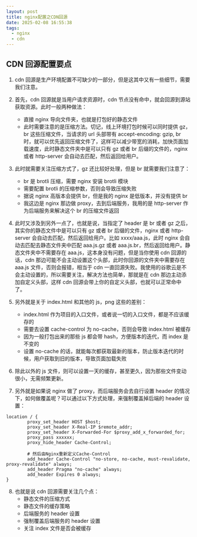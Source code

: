 ```yaml
---
layout: post
title: nginx配置之CDN回源
date: 2025-02-08 16:55:38
tags:
  - nginx
  - cdn
---
```


## CDN 回源配置要点

1. cdn 回源是生产环境配置不可缺少的一部分，但是这其中又有一些细节，需要我们注意。

2. 首先，cdn 回源就是当用户请求资源时，cdn 节点没有命中，就会回源到源站获取资源。此时一般两种做法：

   - 直接 nginx 导向文件夹，也就是打包好的静态文件
   - 此时需要注意的是压缩方法。切记，线上环境打包时候可以同时提供 gz，br 这些压缩文件，当请求的 url 头部带有 accept-encoding: gzip, br 时，就可以优先返回压缩文件了，这样可以减少带宽的消耗，加快页面加载速度，此时静态文件夹中是可以只有 gz 或者 br 后缀的文件的，nginx 或者 http-server 会自动去匹配，然后返回给用户。

3. 此时就需要关注压缩方式了，gz 还比较好处理，但是 br 就需要我们注意了：

   - br 是 brotli 压缩，需要 nginx 安装 brotli 模块
   - 需要配置 brotli 的压缩参数，否则会导致压缩失败
   - 据说 nginx 高版本会提供 br，但是我的 nginx 是低版本，并没有提供 br
   - 我这边是 nginx 那边做 proxy，去到后端服务，我用的是 http-server 作为后端服务来解决这个 br 的压缩文件返回

4. 此时又涉及到另外一点了，也就是说，当指定了 header 是 br 或者 gz 之后，其实你的静态文件中是可以只有 gz 或者 br 后缀的文件，nginx 或者 http-server 会自动去匹配，然后返回给用户。比如 xxxx/aaa.js，此时 nginx 会自动去匹配去静态文件夹中匹配 aaa.js.gz 或者 aaa.js.br，然后返回给用户。静态文件夹中不需要存在 aaa.js，这本身没有问题，但是当你使用 cdn 回源的话，cdn 那边可能不会主动设置这个头部，此时你回源的文件夹中需要存在 aaa.js 文件，否则会报错，相当于 cdn 一直回源失败。我使用的谷歌云是不会主动设置的，所以需要关注，解决方法也简单，那就是在 cdn 那边主动添加自定义头部，这样 cdn 回源会带上你的自定义头部，也就可以正常命中了。

5. 另外就是关于 index.html 和其他的 js，png 这些的差别：

   - index.html 作为项目的入口文件，或者说一切的入口文件，都是不应该缓存的
   - 需要去设置 cache-control 为 no-cache，否则会导致 index.html 被缓存
   - 因为一般打包出来的那些 js 都会带 hash，方便版本的迭代，而 index 是不变的
   - 设置 no-cache 的话，就能每次都获取最新的版本，防止版本迭代的时候，用户获取到旧的版本，导致页面加载失败

6. 除此以外的 js 文件，则可以设置一天的缓存，甚至更久，因为那些文件变动很小，无需频繁更新。

7. 另外就是如果说 nginx 做了 proxy，而后端服务会去自行设置 header 的情况下，如何做覆盖呢？可以通过以下方式处理，来强制覆盖掉后端的 header 设置：

```nginx
location / {
        proxy_set_header HOST $host;
        proxy_set_header X-Real-IP $remote_addr;
        proxy_set_header X-Forwarded-For $proxy_add_x_forwarded_for;
        proxy_pass xxxxxx;
        proxy_hide_header Cache-Control;

        # 然后由Nginx重新定义Cache-Control
        add_header Cache-Control "no-store, no-cache, must-revalidate, proxy-revalidate" always;
        add_header Pragma "no-cache" always;
        add_header Expires 0 always;
}
```

8. 也就是说 cdn 回源需要关注几个点：
   - 静态文件的压缩方式
   - 静态文件的缓存策略
   - 后端服务的 header 设置
   - 强制覆盖后端服务的 header 设置
   - 关注 index 文件是否会被缓存
